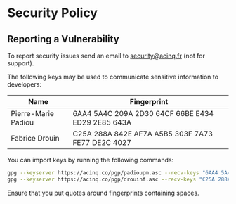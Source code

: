 # Security Policy

## Reporting a Vulnerability

To report security issues send an email to security@acinq.fr (not for support).

The following keys may be used to communicate sensitive information to developers:

| Name                | Fingerprint                                       |
|---------------------|---------------------------------------------------|
| Pierre-Marie Padiou | 6AA4 5A4C 209A 2D30 64CF 66BE E434 ED29 2E85 643A |
| Fabrice Drouin      | C25A 288A 842E AF7A A5B5 303F 7A73 FE77 DE2C 4027 |

You can import keys by running the following commands:

```sh
gpg --keyserver https://acinq.co/pgp/padioupm.asc --recv-keys "6AA4 5A4C 209A 2D30 64CF 66BE E434 ED29 2E85 643A"
gpg --keyserver https://acinq.co/pgp/drouinf.asc --recv-keys "C25A 288A 842E AF7A A5B5 303F 7A73 FE77 DE2C 4027"
```

Ensure that you put quotes around fingerprints containing spaces.

